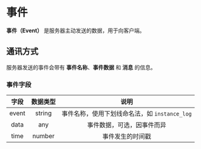 # 事件

**事件（Event）** 是服务器主动发送的数据，用于向客户端。

## 通讯方式

服务器发送的事件会带有 **事件名称**、**事件数据** 和 **消息** 的信息。

### 事件字段

|  字段   |  数据类型  |               说明               |
|:-----:|:------:|:------------------------------:|
| event | string | 事件名称，使用下划线命名法，如 `instance_log` |
| data  |  any   |         事件数据，可选，因事件而异          |
| time  | number |            事件发生的时间戳            |
